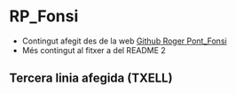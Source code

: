 # RP_Fonsi

 * Contingut afegit des de la web [Github Roger Pont_Fonsi](https://github.com/RogerPont/RP_Fonsi/tree/main)
 * Més contingut al fitxer a del README 2

## Tercera linia afegida (TXELL)
